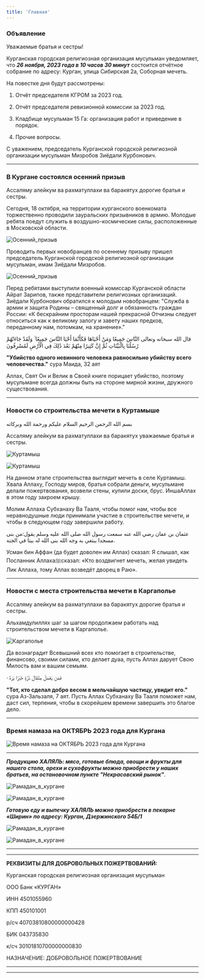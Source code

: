 ```yaml
---
title: 'Главная'
---
```


### Объявление

Уважаемые братья и сестры!

Курганская городская религиозная организация мусульман уведомляет, что ***26 ноября, 2023 года в 10 часов 30 минут*** состоится отчётное собрание по адресу: Курган, улица Сибирская 2а, Соборная мечеть.

На повестке дня будут рассмотрены:

1. Отчёт председателя КГРОМ за 2023 год.

2. Отчёт председателя ревизионной комиссии за 2023 год.

3. Кладбище мусульман 15 Га: организация работ и приведение в порядок.

4. Прочие вопросы.

С уважением, председатель Курганской городской религиозной организации мусульман Мизробов Зиёдали Курбонович.

---
### В Кургане состоялся осенний призыв

Ассаляму алейкум ва рахматуллахи ва баракятух дорогие братья и сестры.

Сегодня, 18 октября, на территории курганского военкомата торжественно проводили зауральских призывников в армию.
Молодые ребята поедут служить в воздушно-космические силы, расположенные в Московской области.

![Осенний_призыв](./index/Солдаты.jpg)

Проводить первых новобранцев по осеннему призыву пришел председатель Курганской городской религиозной организации мусульман, имам Зиёдали Мизробов.

![Осенний_призыв](./index/Зиедали1.jpg)

Перед ребятами выступили военный комиссар Курганской области Айрат Зарипов, также представители религиозных организаций.
Зиёдали Курбонович обратился к молодым новобранцем: "Служба в армии и защита Родины – священный долг и обязанность граждан России: «К бескрайним просторам нашей прекрасной Отчизны следует относиться как к великому залогу и завету наших предков, переданному нам, потомкам, на хранение»."

قال الله سبحانه وتعالى
النَّاسَ جَمِيعًا وَمَنْ أَحْيَاهَا فَكَأَنَّمَا أَحْيَا النَّاسَ جَمِيعًا ۚ وَلَقَدْ جَاءَتْهُمْ رُسُلُنَا بِالْبَيِّنَاتِ ثُمَّ إِنَّ كَثِيرًا مِنْهُمْ بَعْدَ ذَٰلِكَ فِي الْأَرْضِ لَمُسْرِفُونَ

**"Убийство одного невинного человека равносильно убийству всего человечества."** сура Маида, 32 аят

Аллах, Свят Он и Велик в Своей книге порицает убийство, поэтому мусульмане всегда должны быть на стороне мирной жизни, дружного существования.

---

### Новости со строительства мечети в Куртамыше

بسم الله الرحمن الرحيم
السلام عليكم ورحمة الله وبركاته

Ассаляму алейкум ва рахматуллахи ва баракятух уважаемые братья и сестры.

![Куртамыш](./index/Куртамыш.jpg)

![Куртамыш](./index/Куртамыш1.jpg)

На данном этапе строительства выглядит мечеть в селе Куртамыш.
Хвала Аллаху, Господу миров, братья собрали деньги, мусульмане делали пожертвования, возвели стены, купили доски, брус.
ИншаАллах в этом году закроем крышу.

Молим Аллаха Субханаху Ва Тааля, чтобы помог нам, чтобы все неравнодушные люди принимали участие в строительстве мечети, и чтобы в следующем году завершили работу.

عثمان بن عفان رضي الله عنه سمعت رسول الله صلى الله عليه وسلم يقول:من بنى مسجدا يبتغي به وجه الله بنى الله له بيتا في الجنة.

Усман бин Аффан (да будет доволен им Аллах) сказал: Я слышал, как Посланник Аллахаﷺсказал: «Кто воздвигнет мечеть, желая увидеть Лик Аллаха, тому Аллах возведёт дворец в Раю».

---

### Новости с места строительства мечети в Каргаполье

Ассаляму алейкум ва рахматуллахи ва баракятух дорогие братья и сестры.

Альхамдулиллях шаг за шагом продолжаем работать над строительством мечети в Каргаполье.

![Каргаполье](./index/Каргаполье9.jpg)

Да вознаградит Всевышний всех кто помогает в строительстве, финансово, своими силами, кто делает дуаа, пусть Аллах дарует Свою Милость вам и вашим семьям.

فَمَن يَعْمَلْ مِثْقَالَ ذَرَّةٍ خَيْرًا يَرَهُ ۥ

**"Тот, кто сделал добро весом в мельчайшую частицу, увидит его."** сура Аз-Зальзаля, 7 аят.
Пусть Аллах Субханаху Ва Тааля поможет нам, даст сил, терпения, чтобы в скорейшем времени завершить это благое дело.


---

### Время намаза на ОКТЯБРЬ 2023 года для Кургана

![Время намаза на ОКТЯБРЬ 2023 года для Кургана](./index/10.23.jpg)

---

**_Продукцию ХАЛЯЛЬ: мясо, готовые блюда, овощи и фрукты для нашего стола, орехи и сухофрукты можно приобрести у наших братьев, на остановочном пункте "Некрасовский рынок"_**.

![Рамадан_в_кургане](./index/Мясо.jpg)

![Рамадан_в_кургане](./index/Мясо1.jpg)

**_Готовую еду и выпечку ХАЛЯЛЬ можно приобрести в пекарне «Ширин» по адресу: Курган, Дзержинского 54Б/1_**

![Рамадан_в_кургане](./index/Ширин.jpg)

![Рамадан_в_кургане](./index/Ширин1.jpg)

---

---

**РЕКВИЗИТЫ ДЛЯ ДОБРОВОЛЬНЫХ ПОЖЕРТВОВАНИЙ:**

Курганская городская религиозная организация мусульман

ООО Банк «КУРГАН»

ИНН 4501055960

КПП 450101001

р/сч 40703810800000000428

БИК 043735830

к/сч 30101810700000000830

НАЗНАЧЕНИЕ: ДОБРОВОЛЬНОЕ ПОЖЕРТВОВАНИЕ

---

---

